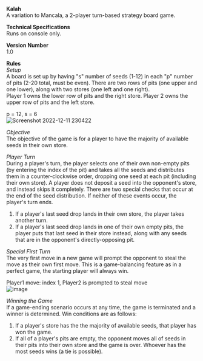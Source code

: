**Kalah**  
A variation to Mancala, a 2-player turn-based strategy board game.  

**Technical Specifications**  
Runs on console only.  

**Version Number**  
1.0  

**Rules**  
*Setup*  
A board is set up by having "s" number of seeds (1-12) in each "p" number of pits (2-20 total, must be even). 
There are two rows of pits (one upper and one lower), along with two stores (one left and one right).  
Player 1 owns the lower row of pits and the right store.
Player 2 owns the upper row of pits and the left store.

p = 12, s = 6  
![Screenshot 2022-12-11 230422](https://user-images.githubusercontent.com/92837310/206958183-4741d9f9-89aa-4dca-ad97-0ba88a2932ad.png)

*Objective*  
The objective of the game is for a player to have the majority of available seeds in their own store.  

*Player Turn*  
During a player's turn, the player selects one of their own non-empty pits (by entering the index of the pit) and takes all the seeds and distributes them in a counter-clockwise order, dropping one seed at each pit (including their own store). A player does not deposit a seed into the opponent's store, and instead skips it completely. There are two special checks that occur at the end of the seed distribution. If neither of these events occur, the player's turn ends.    
1. If a player's last seed drop lands in their own store, the player takes another turn.  
2. If a player's last seed drop lands in one of their own empty pits, the player puts that last seed in their store instead, along with any seeds that are in the opponent's directly-opposing pit.  

*Special First Turn*  
The very first move in a new game will prompt the opponent to steal the move as their own first move. This is a game-balancing feature as in a perfect game, the starting player will always win.  

Player1 move: index 1, Player2 is prompted to steal move  
![image](https://user-images.githubusercontent.com/92837310/206958447-7919d3bb-7af7-4f18-a97b-dafdbe258979.png)

*Winning the Game*  
If a game-ending scenario occurs at any time, the game is terminated and a winner is determined. Win conditions are as follows:   
1. If a player's store has the the majority of available seeds, that player has won the game.  
2. If all of a player's pits are empty, the opponent moves all of seeds in their pits into their own store and the game is over. Whoever has the most seeds wins (a tie is possible).  
